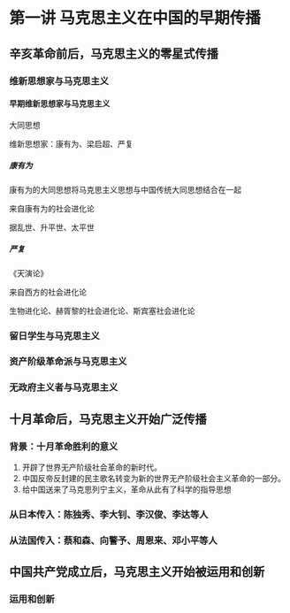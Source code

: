 # 第一讲	马克思主义在中国的早期传播



## 辛亥革命前后，马克思主义的零星式传播

### 维新思想家与马克思主义

#### 早期维新思想家与马克思主义

大同思想

维新思想家：康有为、梁启超、严复

##### 康有为

康有为的大同思想将马克思主义思想与中国传统大同思想结合在一起

来自康有为的社会进化论

据乱世、升平世、太平世

##### 严复

《天演论》

来自西方的社会进化论

生物进化论、赫胥黎的社会进化论、斯宾塞社会进化论

### 留日学生与马克思主义

### 资产阶级革命派与马克思主义

### 无政府主义者与马克思主义

## 十月革命后，马克思主义开始广泛传播

### 背景：十月革命胜利的意义

1. 开辟了世界无产阶级社会革命的新时代。
2. 中国反帝反封建的民主歌名转变为新的世界无产阶级社会主义革命的一部分。
3. 给中国送来了马克思列宁主义，革命从此有了科学的指导思想

### 从日本传入：陈独秀、李大钊、李汉俊、李达等人

### 从法国传入：蔡和森、向警予、周恩来、邓小平等人

## 中国共产党成立后，马克思主义开始被运用和创新

### 运用和创新